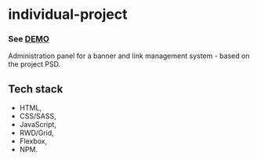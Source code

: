 # individual-project
### See [DEMO](https://paulinastefanska.github.io/individual-project)
Administration panel for a banner and link management system - based on the project PSD.
## Tech stack
- HTML, 
- CSS/SASS, 
- JavaScript, 
- RWD/Grid, 
- Flexbox, 
- NPM.
